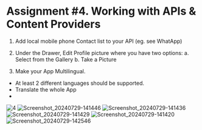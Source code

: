 Assignment #4. Working with APIs & Content Providers
====================================

1. Add local mobile phone Contact list to your API (eg. see WhatApp)
2. Under the Drawer, Edit Profile picture where you have two options:
  a. Select from the Gallery
  b. Take a Picture

3. Make your App Multilingual.      
- At least 2 different languages should be supported.
- Translate the whole App
-

![4](https://github.com/ishimwethierryhenry/mob_prog_assign_four/assets/149163309/c3bca9e1-cc89-43b5-adf7-ffa7e91b1604)
![Screenshot_20240729-141446](https://github.com/user-attachments/assets/21b66b34-752f-4f7d-a26e-7f7a229bcb75)
![Screenshot_20240729-141436](https://github.com/user-attachments/assets/344f2519-934c-4d2b-b767-1f563df66476)
![Screenshot_20240729-141429](https://github.com/user-attachments/assets/b4711320-9e64-4e37-bbfc-08cdea74371e)
![Screenshot_20240729-141420](https://github.com/user-attachments/assets/514b1265-91b2-4b43-a787-245bc358e17a)
![Screenshot_20240729-142546](https://github.com/user-attachments/assets/18676342-7d43-4750-9e0d-ca51dc4281ed)
